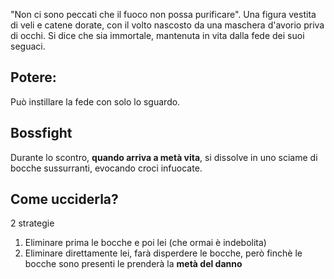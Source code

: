  "Non ci sono peccati che il fuoco non possa purificare".
 Una figura vestita di veli e catene dorate, con il volto nascosto da una maschera d'avorio priva di occhi. Si dice che sia immortale, mantenuta in vita dalla fede dei suoi seguaci.
## Potere:
Può instillare la fede con solo lo sguardo.
## Bossfight
Durante lo scontro, **quando arriva a metà vita**, si dissolve in uno sciame di bocche sussurranti, evocando croci infuocate.

## Come ucciderla?
2 strategie
1) Eliminare prima le bocche e poi lei (che ormai è indebolita)
2) Eliminare direttamente lei, farà disperdere le bocche, però finchè le bocche sono presenti le prenderà la **metà del danno**
